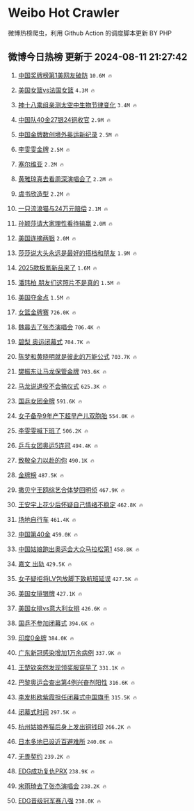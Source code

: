 # Weibo Hot Crawler 



微博热榜爬虫，利用 Github Action 的调度脚本更新 BY PHP 


## 微博今日热榜 更新于 2024-08-11 21:27:42 
1. [中国奖牌榜第1美网友破防](https://s.weibo.com/weibo?q=%23%E4%B8%AD%E5%9B%BD%E5%A5%96%E7%89%8C%E6%A6%9C%E7%AC%AC1%E7%BE%8E%E7%BD%91%E5%8F%8B%E7%A0%B4%E9%98%B2%23&t=31&band_rank=1&Refer=top) `10.6M 🔥` 

1. [美国女篮vs法国女篮](https://s.weibo.com/weibo?q=%23%E7%BE%8E%E5%9B%BD%E5%A5%B3%E7%AF%AEvs%E6%B3%95%E5%9B%BD%E5%A5%B3%E7%AF%AE%23&t=31&band_rank=2&Refer=top) `4.3M 🔥` 

1. [神十八乘组亲测太空中生物节律变化](https://s.weibo.com/weibo?q=%23%E7%A5%9E%E5%8D%81%E5%85%AB%E4%B9%98%E7%BB%84%E4%BA%B2%E6%B5%8B%E5%A4%AA%E7%A9%BA%E4%B8%AD%E7%94%9F%E7%89%A9%E8%8A%82%E5%BE%8B%E5%8F%98%E5%8C%96%23&t=31&band_rank=3&Refer=top) `3.4M 🔥` 

1. [中国队40金27银24铜收官](https://s.weibo.com/weibo?q=%23%E4%B8%AD%E5%9B%BD%E9%98%9F40%E9%87%9127%E9%93%B624%E9%93%9C%E6%94%B6%E5%AE%98%23&t=31&band_rank=4&Refer=top) `2.9M 🔥` 

1. [中国金牌数创境外奥运新纪录](https://s.weibo.com/weibo?q=%23%E4%B8%AD%E5%9B%BD%E9%87%91%E7%89%8C%E6%95%B0%E5%88%9B%E5%A2%83%E5%A4%96%E5%A5%A5%E8%BF%90%E6%96%B0%E7%BA%AA%E5%BD%95%23&t=31&band_rank=5&Refer=top) `2.5M 🔥` 

1. [李雯雯金牌](https://s.weibo.com/weibo?q=%23%E6%9D%8E%E9%9B%AF%E9%9B%AF%E9%87%91%E7%89%8C%23&t=31&band_rank=6&Refer=top) `2.5M 🔥` 

1. [塞尔维亚](https://s.weibo.com/weibo?q=%E5%A1%9E%E5%B0%94%E7%BB%B4%E4%BA%9A&t=31&band_rank=7&Refer=top) `2.2M 🔥` 

1. [黄雅琼真去看周深演唱会了](https://s.weibo.com/weibo?q=%23%E9%BB%84%E9%9B%85%E7%90%BC%E7%9C%9F%E5%8E%BB%E7%9C%8B%E5%91%A8%E6%B7%B1%E6%BC%94%E5%94%B1%E4%BC%9A%E4%BA%86%23&t=31&band_rank=8&Refer=top) `2.2M 🔥` 

1. [虞书欣造型](https://s.weibo.com/weibo?q=%E8%99%9E%E4%B9%A6%E6%AC%A3%E9%80%A0%E5%9E%8B&t=31&band_rank=9&Refer=top) `2.2M 🔥` 

1. [一只流浪猫与24万元赔偿](https://s.weibo.com/weibo?q=%23%E4%B8%80%E5%8F%AA%E6%B5%81%E6%B5%AA%E7%8C%AB%E4%B8%8E24%E4%B8%87%E5%85%83%E8%B5%94%E5%81%BF%23&t=31&band_rank=10&Refer=top) `2.1M 🔥` 

1. [孙颖莎请大家理性看待输赢](https://s.weibo.com/weibo?q=%23%E5%AD%99%E9%A2%96%E8%8E%8E%E8%AF%B7%E5%A4%A7%E5%AE%B6%E7%90%86%E6%80%A7%E7%9C%8B%E5%BE%85%E8%BE%93%E8%B5%A2%23&t=31&band_rank=11&Refer=top) `2.0M 🔥` 

1. [美国连摘两银](https://s.weibo.com/weibo?q=%23%E7%BE%8E%E5%9B%BD%E8%BF%9E%E6%91%98%E4%B8%A4%E9%93%B6%23&t=31&band_rank=12&Refer=top) `2.0M 🔥` 

1. [莎莎说大头永远是最好的搭档和朋友](https://s.weibo.com/weibo?q=%23%E8%8E%8E%E8%8E%8E%E8%AF%B4%E5%A4%A7%E5%A4%B4%E6%B0%B8%E8%BF%9C%E6%98%AF%E6%9C%80%E5%A5%BD%E7%9A%84%E6%90%AD%E6%A1%A3%E5%92%8C%E6%9C%8B%E5%8F%8B%23&t=31&band_rank=13&Refer=top) `1.9M 🔥` 

1. [2025款极氪新品来了](https://s.weibo.com/weibo?q=%232025%E6%AC%BE%E6%9E%81%E6%B0%AA%E6%96%B0%E5%93%81%E6%9D%A5%E4%BA%86%23&t=31&band_rank=14&Refer=top) `1.6M 🔥` 

1. [潘玮柏 朋友们这照片不是真的](https://s.weibo.com/weibo?q=%E6%BD%98%E7%8E%AE%E6%9F%8F%20%E6%9C%8B%E5%8F%8B%E4%BB%AC%E8%BF%99%E7%85%A7%E7%89%87%E4%B8%8D%E6%98%AF%E7%9C%9F%E7%9A%84&t=31&band_rank=15&Refer=top) `1.5M 🔥` 

1. [美国夺金点](https://s.weibo.com/weibo?q=%E7%BE%8E%E5%9B%BD%E5%A4%BA%E9%87%91%E7%82%B9&t=31&band_rank=16&Refer=top) `1.5M 🔥` 

1. [女篮金牌赛](https://s.weibo.com/weibo?q=%E5%A5%B3%E7%AF%AE%E9%87%91%E7%89%8C%E8%B5%9B&t=31&band_rank=17&Refer=top) `726.0K 🔥` 

1. [魏晨去了张杰演唱会](https://s.weibo.com/weibo?q=%23%E9%AD%8F%E6%99%A8%E5%8E%BB%E4%BA%86%E5%BC%A0%E6%9D%B0%E6%BC%94%E5%94%B1%E4%BC%9A%23&t=31&band_rank=18&Refer=top) `706.4K 🔥` 

1. [碧梨 奥运闭幕式](https://s.weibo.com/weibo?q=%E7%A2%A7%E6%A2%A8%20%E5%A5%A5%E8%BF%90%E9%97%AD%E5%B9%95%E5%BC%8F&t=31&band_rank=19&Refer=top) `704.7K 🔥` 

1. [陈梦和黄晓明就是彼此的万能公式](https://s.weibo.com/weibo?q=%23%E9%99%88%E6%A2%A6%E5%92%8C%E9%BB%84%E6%99%93%E6%98%8E%E5%B0%B1%E6%98%AF%E5%BD%BC%E6%AD%A4%E7%9A%84%E4%B8%87%E8%83%BD%E5%85%AC%E5%BC%8F%23&t=31&band_rank=20&Refer=top) `703.7K 🔥` 

1. [樊振东让马龙保管金牌](https://s.weibo.com/weibo?q=%23%E6%A8%8A%E6%8C%AF%E4%B8%9C%E8%AE%A9%E9%A9%AC%E9%BE%99%E4%BF%9D%E7%AE%A1%E9%87%91%E7%89%8C%23&t=31&band_rank=21&Refer=top) `703.6K 🔥` 

1. [马龙说退役不会搞仪式](https://s.weibo.com/weibo?q=%23%E9%A9%AC%E9%BE%99%E8%AF%B4%E9%80%80%E5%BD%B9%E4%B8%8D%E4%BC%9A%E6%90%9E%E4%BB%AA%E5%BC%8F%23&t=31&band_rank=22&Refer=top) `625.3K 🔥` 

1. [国乒女团金牌](https://s.weibo.com/weibo?q=%23%E5%9B%BD%E4%B9%92%E5%A5%B3%E5%9B%A2%E9%87%91%E7%89%8C%23&t=31&band_rank=23&Refer=top) `591.6K 🔥` 

1. [女子备孕9年产下超早产儿双胞胎](https://s.weibo.com/weibo?q=%23%E5%A5%B3%E5%AD%90%E5%A4%87%E5%AD%959%E5%B9%B4%E4%BA%A7%E4%B8%8B%E8%B6%85%E6%97%A9%E4%BA%A7%E5%84%BF%E5%8F%8C%E8%83%9E%E8%83%8E%23&t=31&band_rank=24&Refer=top) `554.0K 🔥` 

1. [李雯雯喊下班了](https://s.weibo.com/weibo?q=%23%E6%9D%8E%E9%9B%AF%E9%9B%AF%E5%96%8A%E4%B8%8B%E7%8F%AD%E4%BA%86%23&t=31&band_rank=25&Refer=top) `506.2K 🔥` 

1. [乒乓女团奥运5连冠](https://s.weibo.com/weibo?q=%23%E4%B9%92%E4%B9%93%E5%A5%B3%E5%9B%A2%E5%A5%A5%E8%BF%905%E8%BF%9E%E5%86%A0%23&t=31&band_rank=26&Refer=top) `494.4K 🔥` 

1. [致敬全力以赴的你](https://s.weibo.com/weibo?q=%23%E8%87%B4%E6%95%AC%E5%85%A8%E5%8A%9B%E4%BB%A5%E8%B5%B4%E7%9A%84%E4%BD%A0%23&t=31&band_rank=27&Refer=top) `490.1K 🔥` 

1. [金牌榜](https://s.weibo.com/weibo?q=%E9%87%91%E7%89%8C%E6%A6%9C&t=31&band_rank=28&Refer=top) `487.5K 🔥` 

1. [撒贝宁王鸥综艺合体梦回明侦](https://s.weibo.com/weibo?q=%E6%92%92%E8%B4%9D%E5%AE%81%E7%8E%8B%E9%B8%A5%E7%BB%BC%E8%89%BA%E5%90%88%E4%BD%93%E6%A2%A6%E5%9B%9E%E6%98%8E%E4%BE%A6&t=31&band_rank=29&Refer=top) `467.9K 🔥` 

1. [王安宇上花少后怀疑自己情绪不稳定](https://s.weibo.com/weibo?q=%23%E7%8E%8B%E5%AE%89%E5%AE%87%E4%B8%8A%E8%8A%B1%E5%B0%91%E5%90%8E%E6%80%80%E7%96%91%E8%87%AA%E5%B7%B1%E6%83%85%E7%BB%AA%E4%B8%8D%E7%A8%B3%E5%AE%9A%23&t=31&band_rank=30&Refer=top) `462.8K 🔥` 

1. [场地自行车](https://s.weibo.com/weibo?q=%E5%9C%BA%E5%9C%B0%E8%87%AA%E8%A1%8C%E8%BD%A6&t=31&band_rank=31&Refer=top) `461.4K 🔥` 

1. [中国第40金](https://s.weibo.com/weibo?q=%23%E4%B8%AD%E5%9B%BD%E7%AC%AC40%E9%87%91%23&t=31&band_rank=32&Refer=top) `459.0K 🔥` 

1. [中国姑娘跑出奥运会大众马拉松第1](https://s.weibo.com/weibo?q=%23%E4%B8%AD%E5%9B%BD%E5%A7%91%E5%A8%98%E8%B7%91%E5%87%BA%E5%A5%A5%E8%BF%90%E4%BC%9A%E5%A4%A7%E4%BC%97%E9%A9%AC%E6%8B%89%E6%9D%BE%E7%AC%AC1%23&t=31&band_rank=33&Refer=top) `458.8K 🔥` 

1. [嘉文 出轨](https://s.weibo.com/weibo?q=%E5%98%89%E6%96%87%20%E5%87%BA%E8%BD%A8&t=31&band_rank=34&Refer=top) `429.5K 🔥` 

1. [女子疑拒将LV包放脚下致航班延误](https://s.weibo.com/weibo?q=%23%E5%A5%B3%E5%AD%90%E7%96%91%E6%8B%92%E5%B0%86LV%E5%8C%85%E6%94%BE%E8%84%9A%E4%B8%8B%E8%87%B4%E8%88%AA%E7%8F%AD%E5%BB%B6%E8%AF%AF%23&t=31&band_rank=35&Refer=top) `427.5K 🔥` 

1. [美国女排银牌](https://s.weibo.com/weibo?q=%23%E7%BE%8E%E5%9B%BD%E5%A5%B3%E6%8E%92%E9%93%B6%E7%89%8C%23&t=31&band_rank=36&Refer=top) `427.1K 🔥` 

1. [美国女排vs意大利女排](https://s.weibo.com/weibo?q=%23%E7%BE%8E%E5%9B%BD%E5%A5%B3%E6%8E%92vs%E6%84%8F%E5%A4%A7%E5%88%A9%E5%A5%B3%E6%8E%92%23&t=31&band_rank=37&Refer=top) `426.6K 🔥` 

1. [国乒不参加闭幕式](https://s.weibo.com/weibo?q=%23%E5%9B%BD%E4%B9%92%E4%B8%8D%E5%8F%82%E5%8A%A0%E9%97%AD%E5%B9%95%E5%BC%8F%23&t=31&band_rank=38&Refer=top) `394.6K 🔥` 

1. [印度0金牌](https://s.weibo.com/weibo?q=%23%E5%8D%B0%E5%BA%A60%E9%87%91%E7%89%8C%23&t=31&band_rank=39&Refer=top) `384.0K 🔥` 

1. [广东新冠感染增加1万余病例](https://s.weibo.com/weibo?q=%23%E5%B9%BF%E4%B8%9C%E6%96%B0%E5%86%A0%E6%84%9F%E6%9F%93%E5%A2%9E%E5%8A%A01%E4%B8%87%E4%BD%99%E7%97%85%E4%BE%8B%23&t=31&band_rank=40&Refer=top) `337.9K 🔥` 

1. [王楚钦突然发现领奖服穿早了](https://s.weibo.com/weibo?q=%23%E7%8E%8B%E6%A5%9A%E9%92%A6%E7%AA%81%E7%84%B6%E5%8F%91%E7%8E%B0%E9%A2%86%E5%A5%96%E6%9C%8D%E7%A9%BF%E6%97%A9%E4%BA%86%23&t=31&band_rank=41&Refer=top) `331.1K 🔥` 

1. [巴黎奥运会查出第4例兴奋剂阳性](https://s.weibo.com/weibo?q=%23%E5%B7%B4%E9%BB%8E%E5%A5%A5%E8%BF%90%E4%BC%9A%E6%9F%A5%E5%87%BA%E7%AC%AC4%E4%BE%8B%E5%85%B4%E5%A5%8B%E5%89%82%E9%98%B3%E6%80%A7%23&t=31&band_rank=42&Refer=top) `316.6K 🔥` 

1. [李发彬欧紫霞担任闭幕式中国旗手](https://s.weibo.com/weibo?q=%23%E6%9D%8E%E5%8F%91%E5%BD%AC%E6%AC%A7%E7%B4%AB%E9%9C%9E%E6%8B%85%E4%BB%BB%E9%97%AD%E5%B9%95%E5%BC%8F%E4%B8%AD%E5%9B%BD%E6%97%97%E6%89%8B%23&t=31&band_rank=43&Refer=top) `315.5K 🔥` 

1. [闭幕式时间](https://s.weibo.com/weibo?q=%E9%97%AD%E5%B9%95%E5%BC%8F%E6%97%B6%E9%97%B4&t=31&band_rank=44&Refer=top) `297.5K 🔥` 

1. [杭州姑娘养猫后身上发出铜钱印](https://s.weibo.com/weibo?q=%23%E6%9D%AD%E5%B7%9E%E5%A7%91%E5%A8%98%E5%85%BB%E7%8C%AB%E5%90%8E%E8%BA%AB%E4%B8%8A%E5%8F%91%E5%87%BA%E9%93%9C%E9%92%B1%E5%8D%B0%23&t=31&band_rank=45&Refer=top) `266.2K 🔥` 

1. [日本多地已设近百避难所](https://s.weibo.com/weibo?q=%23%E6%97%A5%E6%9C%AC%E5%A4%9A%E5%9C%B0%E5%B7%B2%E8%AE%BE%E8%BF%91%E7%99%BE%E9%81%BF%E9%9A%BE%E6%89%80%23&t=31&band_rank=46&Refer=top) `240.0K 🔥` 

1. [无畏契约](https://s.weibo.com/weibo?q=%E6%97%A0%E7%95%8F%E5%A5%91%E7%BA%A6&t=31&band_rank=47&Refer=top) `239.2K 🔥` 

1. [EDG成功复仇PRX](https://s.weibo.com/weibo?q=%23EDG%E6%88%90%E5%8A%9F%E5%A4%8D%E4%BB%87PRX%23&t=31&band_rank=48&Refer=top) `238.9K 🔥` 

1. [宋雨琦去了张杰演唱会](https://s.weibo.com/weibo?q=%23%E5%AE%8B%E9%9B%A8%E7%90%A6%E5%8E%BB%E4%BA%86%E5%BC%A0%E6%9D%B0%E6%BC%94%E5%94%B1%E4%BC%9A%23&t=31&band_rank=49&Refer=top) `238.2K 🔥` 

1. [EDG晋级冠军赛八强](https://s.weibo.com/weibo?q=%23EDG%E6%99%8B%E7%BA%A7%E5%86%A0%E5%86%9B%E8%B5%9B%E5%85%AB%E5%BC%BA%23&t=31&band_rank=50&Refer=top) `238.0K 🔥` 

